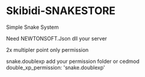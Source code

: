 # Skibidi-SNAKESTORE
Simple Snake System


Need NEWTONSOFT.Json dll your server

2x multipler point only permission 

snake.doublexp add your permission folder or cedmod
double_xp_permission: 'snake.doublexp'

